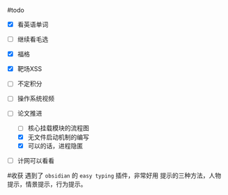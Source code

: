 #todo

- [x] 看英语单词
- [ ] 继续看毛选
- [x] 福格
- [x] 靶场XSS
- [ ] 不定积分
- [ ] 操作系统视频
- [ ] 论文推进 
	- [ ] 核心挂载模块的流程图
	- [x] 无文件启动机制的编写
	- [x] 可以的话，进程隐匿
- [ ] 计网可以看看


#收获
遇到了 `obsidian` 的 `easy typing` 插件，非常好用
提示的三种方法，人物提示，情景提示，行为提示。
